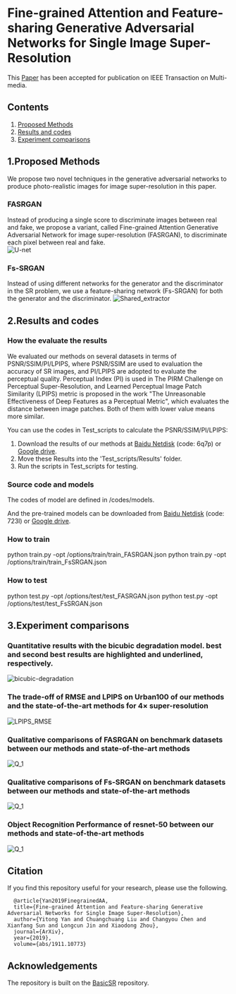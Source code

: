 # Fine-grained Attention and Feature-sharing Generative Adversarial Networks for Single Image Super-Resolution
This [Paper](https://arxiv.org/abs/1911.10773) has been accepted for publication on IEEE Transaction on Multi-media. 

## Contents
1. [Proposed Methods](#Proposed-Methods)
2. [Results and codes](#Results-and-codes)
3. [Experiment comparisons](#Experiment-comparisons)


## 1.Proposed Methods
We propose two novel techniques in the generative adversarial networks to produce photo-realistic images for image super-resolution in this paper. 
### FASRGAN
Instead of producing a single score to discriminate images between real and fake, we propose a variant, called Fine-grained Attention Generative Adversarial Network for image super-resolution (FASRGAN), to discriminate each pixel between real and fake.  
![U-net](Figure/U-net.png)
### Fs-SRGAN
Instead of using different networks for the generator and the discriminator in the SR problem, we use a feature-sharing network (Fs-SRGAN) for both the generator and the discriminator. 
![Shared_extractor](Figure/Shared_extractor.png)

## 2.Results and codes

### How the evaluate the results
We evaluated our methods on several datasets in terms of PSNR/SSIM/PI/LPIPS, where PSNR/SSIM are used to evaluation the accuracy of SR images, and PI/LPIPS are adopted to evaluate the perceptual quality.
Perceptual Index (PI) is used in The PIRM Challenge on Perceptual Super-Resolution, and Learned Perceptual Image Patch Similarity (LPIPS) metric is proposed in the work "The Unreasonable Effectiveness of Deep Features as a Perceptual Metric", which evaluates the distance between image patches. Both of them with lower value means more similar. 

You can use the codes in Test_scripts to calculate the PSNR/SSIM/PI/LPIPS: 
1. Download the results of our methods at [Baidu Netdisk](https://pan.baidu.com/s/19X15RgbF0DIvkTBokx603w) (code: 6q7p) or [Google drive](https://drive.google.com/open?id=12286mQ-Lq_4HoGPdsMQk2F9DmmnAQAv8).
2. Move these Results into the 'Test_scripts/Results' folder.
3. Run the scripts in Test_scripts for testing.

### Source code and models
The codes of model are defined in /codes/models. 

And the pre-trained models can be downloaded from  [Baidu Netdisk](https://pan.baidu.com/s/1gIUYaDXBRY1IA5WJ2f8Otg) (code: 723l) or [Google drive](https://drive.google.com/file/d/1LodToiw66jVR-QSsWwgjYzE7PEMUMkAj/view?usp=sharing).

### How to train
python train.py -opt /options/train/train_FASRGAN.json
python train.py -opt /options/train/train_FsSRGAN.json

### How to test
python test.py -opt /options/test/test_FASRGAN.json
python test.py -opt /options/test/test_FsSRGAN.json

<!-- ### Pre-trained models
Download the results of our methods at [Baidu Netdisk](https://pan.baidu.com/s/16XF1_-DsWv9r6qbm-cE9mw) or [Google drive](https://drive.google.com/drive/folders/1OVFJAa89SKt-wfMqpGPiNW2E3qN55tc1?usp=sharing)). -->

## 3.Experiment comparisons
### Quantitative results with the bicubic degradation model. best and second best results are highlighted and underlined, respectively.

![bicubic-degradation](Figure/Bic-results.png)

### The trade-off of RMSE and LPIPS on Urban100 of our methods and the state-of-the-art methods for $4\times$ super-resolution

![LPIPS_RMSE](Figure/LPIPS_RMSE.png)

###  Qualitative comparisons of FASRGAN on benchmark datasets between our methods and state-of-the-art methods

![Q_1](Figure/FASRGAN-comparison-1.png)


### Qualitative comparisons of Fs-SRGAN on benchmark datasets between our methods and state-of-the-art methods

![Q_1](Figure/FsSRGAN-comparison-1.png)


### Object Recognition Performance of resnet-50 between our methods and state-of-the-art methods

![Q_1](Figure/resnet-50.png)

## Citation
If you find this repository useful for your research, please use the following.
```
  @article{Yan2019FinegrainedAA,
  title={Fine-grained Attention and Feature-sharing Generative Adversarial Networks for Single Image Super-Resolution},
  author={Yitong Yan and Chuangchuang Liu and Changyou Chen and Xianfang Sun and Longcun Jin and Xiaodong Zhou},
  journal={ArXiv},
  year={2019},
  volume={abs/1911.10773}
```

## Acknowledgements
The repository is built on the [BasicSR](https://github.com/xinntao/BasicSR) repository.
